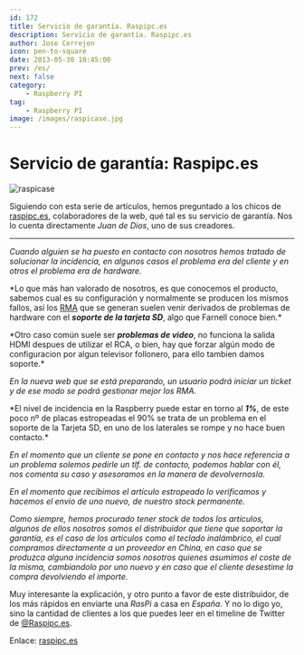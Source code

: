 ```yaml
---
id: 172
title: Servicio de garantía. Raspipc.es
description: Servicio de garantía. Raspipc.es
author: Jose Cerrejon
icon: pen-to-square
date: 2013-05-30 10:45:00
prev: /es/
next: false
category:
    - Raspberry PI
tag:
    - Raspberry PI
image: /images/raspicase.jpg
---
```


# Servicio de garantía: Raspipc.es

![raspicase](/images/raspicase.jpg)

Siguiendo con esta serie de artículos, hemos preguntado a los chicos de [raspipc.es](https://raspipc.es), colaboradores de la web, qué tal es su servicio de garantía. Nos lo cuenta directamente _Juan de Dios_, uno de sus creadores.

---

_Cuando alguien se ha puesto en contacto con nosotros hemos tratado de solucionar la incidencia, en algunos casos el problema era del cliente y en otros el problema era de hardware._

\*Lo que más han valorado de nosotros, es que conocemos el producto, sabemos cual es su configuración y normalmente se producen los mismos fallos, así los [RMA](https://es.wikipedia.org/wiki/RMA) que se generan suelen venir derivados de problemas de hardware con el **_soporte de la tarjeta SD_**, algo que Farnell conoce bien.\*

\*Otro caso común suele ser **_problemas de video_**, no funciona la salida HDMI despues de utilizar el RCA, o bien, hay que forzar algún modo de configuracion por algun televisor follonero, para ello tambien damos soporte.\*

_En la nueva web que se está preparando, un usuario podrá iniciar un ticket y de ese modo se podrá gestionar mejor los RMA._

\*El nivel de incidencia en la Raspberry puede estar en torno al **_1%_**, de este poco nº de placas estropeadas el 90% se trata de un problema en el soporte de la Tarjeta SD, en uno de los laterales se rompe y no hace buen contacto.\*

_En el momento que un cliente se pone en contacto y nos hace referencia a un problema solemos pedirle un tlf. de contacto, podemos hablar con él, nos comenta su caso y asesoramos en la manera de devolvernosla._

_En el momento que recibimos el artículo estropeado lo verificamos y hacemos el envío de uno nuevo, de nuestro stock permanente._

_Como siempre, hemos procurado tener stock de todos los artículos, algunos de ellos nosotros somos el distribuidor que tiene que soportar la garantía, es el caso de los artículos como el teclado inalámbrico, el cual compramos directamente a un proveedor en China, en caso que se produzca alguna incidencia somos nosotros quienes asumimos el coste de la misma, cambiandolo por uno nuevo y en caso que el cliente desestime la compra devolviendo el importe._

Muy interesante la explicación, y otro punto a favor de este distribuidor, de los más rápidos en enviarte una _RasPi_ a casa en _España_. Y no lo digo yo, sino la cantidad de clientes a los que puedes leer en el timeline de Twitter de [@Raspipc.es](https://twitter.com/raspipc).

Enlace: [raspipc.es](https://raspipc.es)
